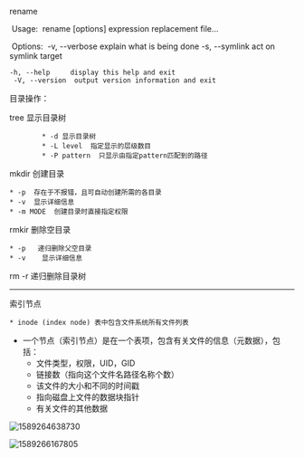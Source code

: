 rename

​	Usage:
​	 rename [options] expression replacement file...

​	Options:
​	 -v, --verbose    explain what is being done
 	-s, --symlink    act on symlink target

 	-h, --help     display this help and exit
	 -V, --version  output version information and exit

目录操作：

tree 显示目录树

			* -d 显示目录树
			* -L level  指定显示的层级数目
			* -P pattern  只显示由指定pattern匹配到的路径

mkdir 创建目录

	* -p  存在于不报错，且可自动创建所需的各目录
	* -v  显示详细信息
	* -m MODE  创建目录时直接指定权限

rmkir   删除空目录

	* -p   递归删除父空目录
	* -v    显示详细信息

rm -r  递归删除目录树

----

索引节点

	* inode (index node) 表中包含文件系统所有文件列表
 * 一个节点（索引节点）是在一个表项，包含有关文件的信息（元数据），包括：
   	* 文件类型，权限，UID，GID
   	* 链接数（指向这个文件名路径名称个数）
   	* 该文件的大小和不同的时间戳
   	* 指向磁盘上文件的数据块指针
   	* 有关文件的其他数据

![1589264638730](C:\Users\hl2333\AppData\Roaming\Typora\typora-user-images\1589264638730.png)  

![1589266167805](C:\Users\hl2333\AppData\Roaming\Typora\typora-user-images\1589266167805.png)
